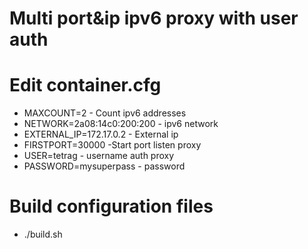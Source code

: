 Multi port&ip ipv6 proxy with user auth
============
Edit container.cfg
============
- MAXCOUNT=2 - Count ipv6 addresses
- NETWORK=2a08:14c0:200:200 - ipv6 network
- EXTERNAL_IP=172.17.0.2 - External ip
- FIRSTPORT=30000 -Start port listen proxy
- USER=tetrag - username auth proxy
- PASSWORD=mysuperpass - password

Build configuration files
============
- ./build.sh
